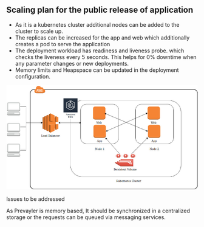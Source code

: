 
## Scaling plan for the public release of application

* As it is a kubernetes cluster additional nodes can be added to the cluster to scale up.
* The replicas can be increased for the app and web which additionally creates a pod to serve the application
* The deployment workload has readiness and liveness probe. which checks the liveness every 5 seconds.
This helps for 0% downtime when any parameter changes or new deployments.
* Memory limits and Heapspace can be updated in the deployment configuration.

![Design plan](/scale-design.jpg)


Issues to be addressed

As Prevayler is memory based, It should be synchronized in a centralized storage or the requests can be queued via messaging services.
